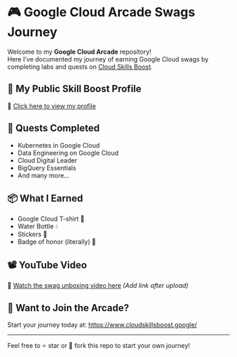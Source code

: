 # 🎮 Google Cloud Arcade Swags Journey

Welcome to my **Google Cloud Arcade** repository!  
Here I’ve documented my journey of earning Google Cloud swags by completing labs and quests on [Cloud Skills Boost](https://www.cloudskillsboost.google/).

## 🚀 My Public Skill Boost Profile
🔗 [Click here to view my profile](https://www.cloudskillsboost.google/public_profiles/7f08737e-732a-4401-bf79-af10a245d2c9)

## 🧠 Quests Completed
- Kubernetes in Google Cloud
- Data Engineering on Google Cloud
- Cloud Digital Leader
- BigQuery Essentials
- And many more...

## 📦 What I Earned
- Google Cloud T-shirt 👕
- Water Bottle 💧
- Stickers 🎉
- Badge of honor (literally) 🏅

## 📽️ YouTube Video
🎥 [Watch the swag unboxing video here](#) *(Add link after upload)*

## 🙌 Want to Join the Arcade?
Start your journey today at: https://www.cloudskillsboost.google/

---

Feel free to ⭐ star or 🍴 fork this repo to start your own journey!

